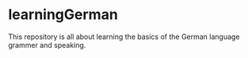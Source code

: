# learningGerman
This repository is all about learning the basics of the German language grammer and speaking.

